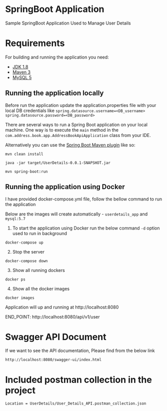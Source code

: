 # SpringBoot Application

Sample SpringBoot Application Used to Manage User Details

# Requirements

For building and running the application you need:

- [JDK 1.8](http://www.oracle.com/technetwork/java/javase/downloads/jdk8-downloads-2133151.html)
- [Maven 3](https://maven.apache.org)
- [MySQL 5](https://www.mysql.com/downloads/)

## Running the application locally

Before run the application update the application.properties file with your local DB credentials like
`spring.datasource.username=<DB_username>`
`spring.datasource.password=<DB_password>`

There are several ways to run a Spring Boot application on your local machine. One way is to execute the `main` method in the `com.address.book.app.AddressBookApiApplication` class from your IDE.

Alternatively you can use the [Spring Boot Maven plugin](https://docs.spring.io/spring-boot/docs/current/reference/html/build-tool-plugins-maven-plugin.html) like so:
```shell
mvn clean install

java -jar target/UserDetails-0.0.1-SNAPSHOT.jar

```

```shell
mvn spring-boot:run
```

## Running the application using Docker

I have provided docker-compose.yml file, follow the bellow command to run the application

Below are the images will create automatically - `userdetails_app` and `mysql:5.7`

1. To start the application using Docker run the below command
   `-d` option used to run in background

```shell
docker-compose up
```

2. Stop the server 

```shell
docker-compose down
```

3. Show all running dockers 

```shell
docker ps 
```

4. Show all the docker images

```shell
docker images
```


Application will up and running at http://localhost:8080

END_POINT: http://localhost:8080/api/v1/user

# Swagger API Document

If we want to see the API documentation, Please find from the below link

`http://localhost:8080/swagger-ui/index.html`


# Included postman collection in the project

`Location = UserDetails/User_Details_API.postman_collection.json `

